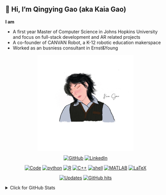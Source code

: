 ## 👋 Hi, I’m Qingying Gao (aka Kaia Gao)
**I am**
- A first year Master of Computer Science in Johns Hopkins University and focus on full-stack development and AR related projects
- A co-founder of CANVAN Robot, a K-12 robotic education makerspace
- Worked as an busniess consultant in Ernst&Young
<!-- - 📫 How to reach me -->


<div align="center">
  <img src="./selfie.JPG" width = "300" alt="selfie" align=center />
</div>
<p align="center">
    <a href="https://github.com/kaiagaoqy" target="_blank"><img alt="GitHub" src="https://img.shields.io/badge/-@kaiagaoqy-181717?style=flat-square&logo=GitHub&logoColor=white"></a>
    <a href="https://www.linkedin.com/in/kaia-qy-gao" target="_blank"><img alt="LinkedIn" src="https://img.shields.io/badge/-LinkedIn-0077B5?style=flat-square&logo=Linkedin&logoColor=white"></a>
<!--
    <a href="https://www.researchgate.net/profile/Alwin_Wang" target="_blank"><img alt="ResearchGate" src="https://img.shields.io/badge/-ResearchGate-00CCBB?style=flat-square&logo=ResearchGate&logoColor=white"></a>
    <a href="https://orcid.org/0000-0003-4883-2917" target="_blank"><img alt="ORCID" src="https://img.shields.io/badge/-ORCID-A6CE39?style=flat-square&logo=ORCID&logoColor=white"></a>
    <a href="https://stackoverflow.com/users/5782687/alwin" target="_blank"><img alt="Stack Overflow" src="https://img.shields.io/badge/-Stack%20Overflow-FE7A16?style=flat-square&logo=Stack-Overflow&logoColor=white"></a>
    <a href="https://stackexchange.com/users/4446338/alwin" target="_blank"><img alt="Stack Exchange" src="https://img.shields.io/badge/-Stack%20Exchange-1E5297?style=flat-square&logo=Stack-Exchange&logoColor=white"></a>
 -->
</p>

<p align="center">
    <a href="https://github.com/kaiagaoqy?tab=repositories" target="_blank"><img alt="Code" src="https://img.shields.io/badge/-code-000000?style=flat-square&logo=Plex&logoColor=white"></a>
    <a href="https://github.com/kaiagaoqy?tab=repositories&language=python" target="_blank"><img alt="python" src="https://img.shields.io/badge/-python-3776AB?style=flat-square&logo=Python&logoColor=white"></a>
    <a href="https://github.com/kaiagaoqy?tab=repositories&language=r" target="_blank"><img alt="R" src="https://img.shields.io/badge/-R-276DC3?style=flat-square&logo=R&logoColor=white"></a>
    <a href="https://github.com/kaiagaoqy?tab=repositories&language=c%2B%2B" target="_blank"><img alt="C++" src="https://img.shields.io/badge/-C%2B%2B-00599C?style=flat-square&logo=C%2B%2B&logoColor=white"></a>
    <a href="https://github.com/kaiagaoqy?tab=repositories&language=shell" target="_blank"><img alt="shell" src="https://img.shields.io/badge/-shell-5391FE?style=flat-square&logo=PowerShell&logoColor=white"></a>
    <a href="https://github.com/kaiagaoqy?tab=repositories&language=matlab" target="_blank"><img alt="MATLAB" src="https://img.shields.io/badge/-MATLAB-0076A8?style=flat-square&logo=Mathworks&logoColor=white"></a>
    <a href="https://github.com/kaiagaoqy?tab=repositories&language=TeX" target="_blank"><img alt="LaTeX" src="https://img.shields.io/badge/-LaTeX-008080?style=flat-square&logo=LaTeX&logoColor=white"></a>
</p>

<p align="center">
    <a href="https://github.com/kaiagaoqy?tab=followers" target="_blank"><img alt="Updates" src="https://img.shields.io/badge/--000000?style=flat-square&logo=RSS&logoColor=white"></a>
    <!--<a href="https://github.com/kaiagaoqy" target="_blank"><img alt="kaiagaoqy" src="https://badges.pufler.dev/visits/kaiagaoqy/kaiagaoqy?logo=GitHub&label=visits&color=success&logoColor=white&style=flat-square"/></a>
    <a href="https://github.com/kaiagaoqy" target="_blank"><img alt="profile hits" src="https://img.shields.io/jsdelivr/gh/hw/kaiagaoqy/kaiagaoqy?label=hits&style=flat-square"></a>-->
    <a href="https://github.com/kaiagaoqy/kaiagaoqy" target="_blank"><img alt="GitHub hits" src="https://img.shields.io/github/last-commit/kaiagaoqy/kaiagaoqy?label=profile%20updated&style=flat-square"></a>
</p>

<details>
<summary>Click for GitHub Stats</summary>
<p align="center">
    <img alt = "GitHub Stats" src="https://github-readme-stats.vercel.app/api?username=kaiagaoqy&show_icons=true&hide=issues&icon_color=000000&hide_border=true&title_color=5391FE&text_color=555">
    <br>
    <img alt = "Top Language" src="https://github-readme-stats.vercel.app/api/top-langs/?username=kaiagaoqy&hide=html,&hide_border=true&title_color=5391FE&text_color=555"
</p>
</details>
